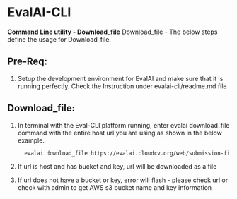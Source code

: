 # EvalAI-CLI

<b>Command Line utility - Download_file</b>
Download_file - The below steps define the usage for Download_file.

## Pre-Req:
1. Setup the development environment for EvalAI and make sure that it is running perfectly. Check the Instruction under evalai-cli/readme.md file

## Download_file:

1.	In terminal with the Eval-CLI platform running, enter evalai download_file command with the entire host url you are using as shown in the below example.

    ```bash
      evalai download_file https://evalai.cloudcv.org/web/submission-files?bucket=<s3_bucket_name>&key=<file_path_in_bucket>
    ```
2.	If url is host and has bucket and key, url will be downloaded as a file

3.	If url does not have a bucket or key, error will flash - please check url or check with admin to get AWS s3 bucket name and key information
